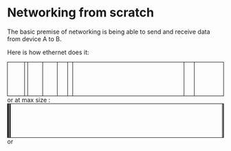 <!-- 
| Layer                        | Protocols               |
| ---------------------------- | ----------------------- |
| [Physical]()                 |                         |
| [Link]()                     |                         |
| [Network]()                  |                         |
| [Transport]()                |                         |
| [Application](./application) | HTTP, FTP, SSH, DNS,... | -->

# Networking from scratch

The basic premise of networking is being able to send and receive data from device A to B.

Here is how ethernet does it:
<style>
  .parts div {
    border: solid 1px #111;
    border-right-width: 0;
  }
  .parts div:last-of-type {
    border-right-width: 1px;
  }
</style>
<div class="parts" style="display: flex; width: 100%; height: 80px;">
  <div style="flex-grow: 7"></div>
  <div style="flex-grow: 1"></div>
  <div style="flex-grow: 6"></div>
  <div style="flex-grow: 6"></div>
  <div style="flex-grow: 4"></div>
  <div style="flex-grow: 2"></div>
  <div style="flex-grow: 46"></div>
  <div style="flex-grow: 4"></div>
  <div style="flex-grow: 12"></div>
</div>
or at max size  :
<div class="parts" style="display: flex; width: 100%; height: 80px;">
  <div style="flex-grow: 7"></div>
  <div style="flex-grow: 1"></div>
  <div style="flex-grow: 6"></div>
  <div style="flex-grow: 6"></div>
  <div style="flex-grow: 4"></div>
  <div style="flex-grow: 2"></div>
  <div style="flex-grow: 15000"></div>
  <div style="flex-grow: 4"></div>
  <div style="flex-grow: 12"></div>
</div>
or

<!-- 
```go
type Physical struct {
  Send(to net.H, buffer []byte)
}
``` -->